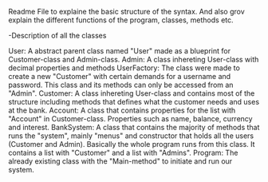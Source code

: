 Readme File to explaine the basic structure of the syntax. And also grov explain the different functions of the program, classes, methods etc.

-Description of all the classes

User: A abstract parent class named "User" made as a blueprint for Customer-class and Admin-class.
Admin: A class inhereting User-class with decimal properties and methods
UserFactory: The class were made to create a new "Customer" with certain demands for a username and password. This class and its methods can only be accessed from an "Admin".
Customer: A class inhereting User-class and contains most of the structure including methods that defines what the customer needs and uses at the bank.
Account: A class that contains properties for the list with "Account" in Customer-class. Properties such as name, balance, currency and interest.
BankSystem: A class that contains the majority of methods that runs the "system", mainly "menus" and constructor that holds all the users (Customer and Admin). Basically the whole program runs from this class. It contains a list with "Customer" and a list with "Admins".
Program: The already existing class with the "Main-method" to initiate and run our system.
